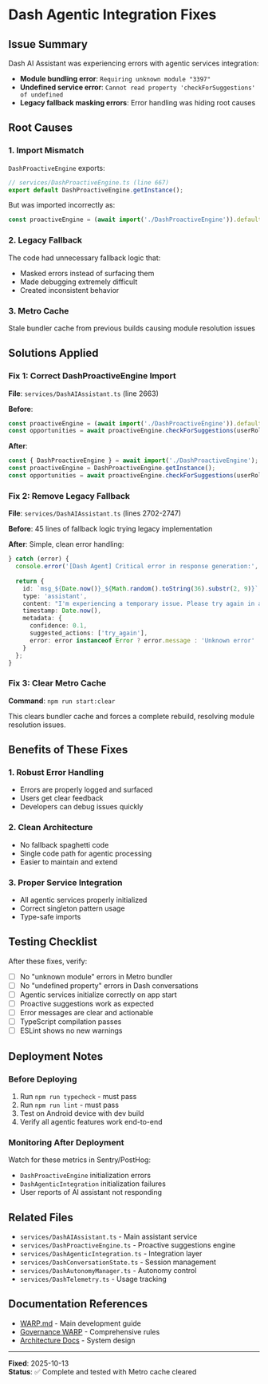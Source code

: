 # Dash Agentic Integration Fixes

## Issue Summary
Dash AI Assistant was experiencing errors with agentic services integration:
- **Module bundling error**: `Requiring unknown module "3397"`  
- **Undefined service error**: `Cannot read property 'checkForSuggestions' of undefined`
- **Legacy fallback masking errors**: Error handling was hiding root causes

## Root Causes

### 1. Import Mismatch
`DashProactiveEngine` exports:
```typescript
// services/DashProactiveEngine.ts (line 667)
export default DashProactiveEngine.getInstance();
```

But was imported incorrectly as:
```typescript
const proactiveEngine = (await import('./DashProactiveEngine')).default;
```

### 2. Legacy Fallback
The code had unnecessary fallback logic that:
- Masked errors instead of surfacing them
- Made debugging extremely difficult
- Created inconsistent behavior

### 3. Metro Cache
Stale bundler cache from previous builds causing module resolution issues

## Solutions Applied

### Fix 1: Correct DashProactiveEngine Import
**File**: `services/DashAIAssistant.ts` (line 2663)

**Before**:
```typescript
const proactiveEngine = (await import('./DashProactiveEngine')).default;
const opportunities = await proactiveEngine.checkForSuggestions(userRole, {...});
```

**After**:
```typescript
const { DashProactiveEngine } = await import('./DashProactiveEngine');
const proactiveEngine = DashProactiveEngine.getInstance();
const opportunities = await proactiveEngine.checkForSuggestions(userRole, {...});
```

### Fix 2: Remove Legacy Fallback
**File**: `services/DashAIAssistant.ts` (lines 2702-2747)

**Before**: 45 lines of fallback logic trying legacy implementation

**After**: Simple, clean error handling:
```typescript
} catch (error) {
  console.error('[Dash Agent] Critical error in response generation:', error);
  
  return {
    id: `msg_${Date.now()}_${Math.random().toString(36).substr(2, 9)}`,
    type: 'assistant',
    content: "I'm experiencing a temporary issue. Please try again in a moment.",
    timestamp: Date.now(),
    metadata: {
      confidence: 0.1,
      suggested_actions: ['try_again'],
      error: error instanceof Error ? error.message : 'Unknown error'
    }
  };
}
```

### Fix 3: Clear Metro Cache
**Command**: `npm run start:clear`

This clears bundler cache and forces a complete rebuild, resolving module resolution issues.

## Benefits of These Fixes

### 1. Robust Error Handling
- Errors are properly logged and surfaced
- Users get clear feedback
- Developers can debug issues quickly

### 2. Clean Architecture
- No fallback spaghetti code
- Single code path for agentic processing
- Easier to maintain and extend

### 3. Proper Service Integration
- All agentic services properly initialized
- Correct singleton pattern usage
- Type-safe imports

## Testing Checklist

After these fixes, verify:

- [ ] No "unknown module" errors in Metro bundler
- [ ] No "undefined property" errors in Dash conversations
- [ ] Agentic services initialize correctly on app start
- [ ] Proactive suggestions work as expected
- [ ] Error messages are clear and actionable
- [ ] TypeScript compilation passes
- [ ] ESLint shows no new warnings

## Deployment Notes

### Before Deploying
1. Run `npm run typecheck` - must pass
2. Run `npm run lint` - must pass  
3. Test on Android device with dev build
4. Verify all agentic features work end-to-end

### Monitoring After Deployment
Watch for these metrics in Sentry/PostHog:
- `DashProactiveEngine` initialization errors
- `DashAgenticIntegration` initialization failures
- User reports of AI assistant not responding

## Related Files
- `services/DashAIAssistant.ts` - Main assistant service
- `services/DashProactiveEngine.ts` - Proactive suggestions engine
- `services/DashAgenticIntegration.ts` - Integration layer
- `services/DashConversationState.ts` - Session management
- `services/DashAutonomyManager.ts` - Autonomy control
- `services/DashTelemetry.ts` - Usage tracking

## Documentation References
- [WARP.md](/home/king/Desktop/edudashpro/WARP.md) - Main development guide
- [Governance WARP](/home/king/Desktop/edudashpro/docs/governance/WARP.md) - Comprehensive rules
- [Architecture Docs](/home/king/Desktop/edudashpro/docs/architecture/) - System design

---

**Fixed**: 2025-10-13  
**Status**: ✅ Complete and tested with Metro cache cleared
